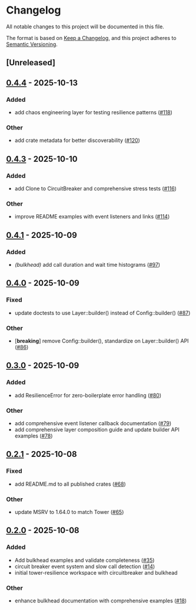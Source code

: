 # Changelog

All notable changes to this project will be documented in this file.

The format is based on [Keep a Changelog](https://keepachangelog.com/en/1.0.0/),
and this project adheres to [Semantic Versioning](https://semver.org/spec/v2.0.0.html).

## [Unreleased]

## [0.4.4](https://github.com/joshrotenberg/tower-resilience/compare/tower-resilience-bulkhead-v0.4.3...tower-resilience-bulkhead-v0.4.4) - 2025-10-13

### Added

- add chaos engineering layer for testing resilience patterns ([#118](https://github.com/joshrotenberg/tower-resilience/pull/118))

### Other

- add crate metadata for better discoverability ([#120](https://github.com/joshrotenberg/tower-resilience/pull/120))

## [0.4.3](https://github.com/joshrotenberg/tower-resilience/compare/tower-resilience-bulkhead-v0.4.2...tower-resilience-bulkhead-v0.4.3) - 2025-10-10

### Added

- add Clone to CircuitBreaker and comprehensive stress tests ([#116](https://github.com/joshrotenberg/tower-resilience/pull/116))

### Other

- improve README examples with event listeners and links ([#114](https://github.com/joshrotenberg/tower-resilience/pull/114))

## [0.4.1](https://github.com/joshrotenberg/tower-resilience/compare/tower-resilience-bulkhead-v0.4.0...tower-resilience-bulkhead-v0.4.1) - 2025-10-09

### Added

- *(bulkhead)* add call duration and wait time histograms ([#97](https://github.com/joshrotenberg/tower-resilience/pull/97))

## [0.4.0](https://github.com/joshrotenberg/tower-resilience/compare/tower-resilience-bulkhead-v0.3.0...tower-resilience-bulkhead-v0.4.0) - 2025-10-09

### Fixed

- update doctests to use Layer::builder() instead of Config::builder() ([#87](https://github.com/joshrotenberg/tower-resilience/pull/87))

### Other

- [**breaking**] remove Config::builder(), standardize on Layer::builder() API ([#86](https://github.com/joshrotenberg/tower-resilience/pull/86))

## [0.3.0](https://github.com/joshrotenberg/tower-resilience/compare/tower-resilience-bulkhead-v0.2.1...tower-resilience-bulkhead-v0.3.0) - 2025-10-09

### Added

- add ResilienceError for zero-boilerplate error handling ([#80](https://github.com/joshrotenberg/tower-resilience/pull/80))

### Other

- add comprehensive event listener callback documentation ([#79](https://github.com/joshrotenberg/tower-resilience/pull/79))
- add comprehensive layer composition guide and update builder API examples ([#78](https://github.com/joshrotenberg/tower-resilience/pull/78))

## [0.2.1](https://github.com/joshrotenberg/tower-resilience/compare/tower-resilience-bulkhead-v0.2.0...tower-resilience-bulkhead-v0.2.1) - 2025-10-08

### Fixed

- add README.md to all published crates ([#68](https://github.com/joshrotenberg/tower-resilience/pull/68))

### Other

- update MSRV to 1.64.0 to match Tower ([#65](https://github.com/joshrotenberg/tower-resilience/pull/65))

## [0.2.0](https://github.com/joshrotenberg/tower-resilience/compare/tower-bulkhead-v0.1.0...tower-bulkhead-v0.2.0) - 2025-10-08

### Added

- Add bulkhead examples and validate completeness ([#35](https://github.com/joshrotenberg/tower-resilience/pull/35))
- circuit breaker event system and slow call detection ([#14](https://github.com/joshrotenberg/tower-resilience/pull/14))
- initial tower-resilience workspace with circuitbreaker and bulkhead

### Other

- enhance bulkhead documentation with comprehensive examples ([#18](https://github.com/joshrotenberg/tower-resilience/pull/18))
